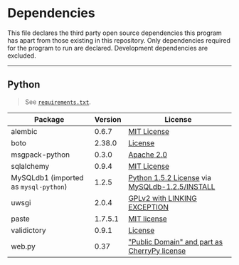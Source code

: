 # Dependencies

This file declares the third party open source dependencies this program has apart from those existing in this repository. Only dependencies required for the program to run are declared. Development dependencies are excluded.

* * *

## Python

> See [`requirements.txt`](requirements.txt).

Package | Version | License
------- | ------- | -------
alembic | 0.6.7 | [MIT License](https://bitbucket.org/zzzeek/alembic/src/e37162294fc6df9740f4231a75021f391e2a0f98/LICENSE?at=rel_0_6_7)
boto | 2.38.0 | [License](https://github.com/boto/boto/blob/2.38.0/LICENSE)
msgpack-python | 0.3.0 | [Apache 2.0](https://github.com/msgpack/msgpack-python/blob/0.3.0/COPYING)
sqlalchemy | 0.9.4 | [MIT License](https://bitbucket.org/zzzeek/sqlalchemy/src/ccc0c44c3a60fc4906e5e3b26cc6d2b7a69d33bf/LICENSE?at=rel_0_9_4)
MySQLdb1 (imported as `mysql-python`) | 1.2.5 | [Python 1.5.2 License](https://docs.python.org/2/license.html) via [MySQLdb-1.2.5/INSTALL](https://github.com/farcepest/MySQLdb1/blob/MySQLdb-1.2.5/INSTALL#L249)
uwsgi | 2.0.4 | [GPLv2 with LINKING EXCEPTION](https://github.com/unbit/uwsgi/blob/2.0.4/LICENSE)
paste | 1.7.5.1 | [MIT license](http://pythonpaste.org/)
validictory | 0.9.1 | [License](https://github.com/sunlightlabs/validictory/blob/0.9.1/LICENSE.txt)
web.py | 0.37 | ["Public Domain" and part as CherryPy license](https://github.com/webpy/webpy/blob/webpy-0.37/LICENSE.txt)

